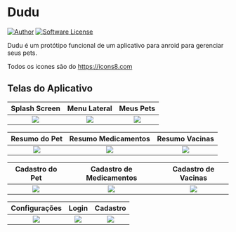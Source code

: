 # Dudu

[![Author](http://img.shields.io/badge/Author-@italosvieira-purple.svg?style=flat-square)](https://www.linkedin.com/in/italosvieira/)
[![Software License](https://img.shields.io/badge/license-MIT-brightgreen.svg?style=flat-square)](https://github.com/italosvieira/dudu/blob/master/LICENSE)

Dudu é um protótipo funcional de um aplicativo para anroid para gerenciar seus pets.


Todos os icones são do https://icons8.com

## Telas do Aplicativo

Splash Screen             |  Menu Lateral             |  Meus Pets
:-------------------------:|:-------------------------:|:-------------------------:
<img src="https://user-images.githubusercontent.com/28363732/58753871-51951480-849c-11e9-833c-5ced3126981c.png">  |  <img src="https://user-images.githubusercontent.com/28363732/58754252-99b73580-84a2-11e9-95a8-3e9a7f0dcd57.png">  |  <img src="https://user-images.githubusercontent.com/28363732/58754258-a8055180-84a2-11e9-9790-1f0633d5049a.png">


Resumo do Pet             |  Resumo Medicamentos             |  Resumo Vacinas
:-------------------------:|:-------------------------:|:-------------------------:
<img src="https://user-images.githubusercontent.com/28363732/58754272-f0bd0a80-84a2-11e9-9316-d4e9fc84aa47.png">  |  <img src="https://user-images.githubusercontent.com/28363732/58754276-f61a5500-84a2-11e9-808f-311e50d32eb3.png">  |  <img src="https://user-images.githubusercontent.com/28363732/58754278-f87caf00-84a2-11e9-82c4-c2b77b4f13ae.png">

Cadastro do Pet             |  Cadastro de Medicamentos             |  Cadastro de Vacinas
:-------------------------:|:-------------------------:|:-------------------------:
<img src="https://user-images.githubusercontent.com/28363732/58754285-10ecc980-84a3-11e9-9e94-cd47a5cba2bd.png">  |  <img src="https://user-images.githubusercontent.com/28363732/58754286-121df680-84a3-11e9-98fb-16852803e76d.png">  |  <img src="https://user-images.githubusercontent.com/28363732/58754287-164a1400-84a3-11e9-94d6-46160caa959f.png">

Configurações             |  Login             |  Cadastro
:-------------------------:|:-------------------------:|:-------------------------:
<img src="https://user-images.githubusercontent.com/28363732/58754291-2530c680-84a3-11e9-804c-d81f477cf5bb.png">  |  <img src="https://user-images.githubusercontent.com/28363732/58754292-26fa8a00-84a3-11e9-9528-5282e9ffd847.png">  |  <img src="https://user-images.githubusercontent.com/28363732/58754301-3e397780-84a3-11e9-87bd-4717d116a775.png">
